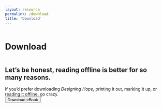 ```yaml
---
layout: resource
permalink: /download
title: 'Download'
---
```


<div class="about-page">
<div class="row">
  <div class="column left">
  	<div><h1>Download</h1></div>
  </div>
  <div class="column right">
    <div class="download-copy">
  	 <h2>Let’s be honest, reading offline is better for so many reasons.</h2>
      If you’d prefer downloading <em>Designing Hope</em>, printing it out, marking it up, or reading it offline, go crazy.<br/>
      <a href=""><button>Download eBook</button></a>
    </div>
</div>
</div>
</div>

